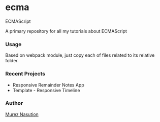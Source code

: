 # ecma
ECMAScript

A primary repository for all my tutorials about ECMAScript

### Usage

Based on webpack module, just copy each of files related to its relative folder.

### Recent Projects
* Responsive Remainder Notes App
* Template - Responsive Timeline

### Author
[Murez Nasution](https://www.facebook.com/murez.nasution)
